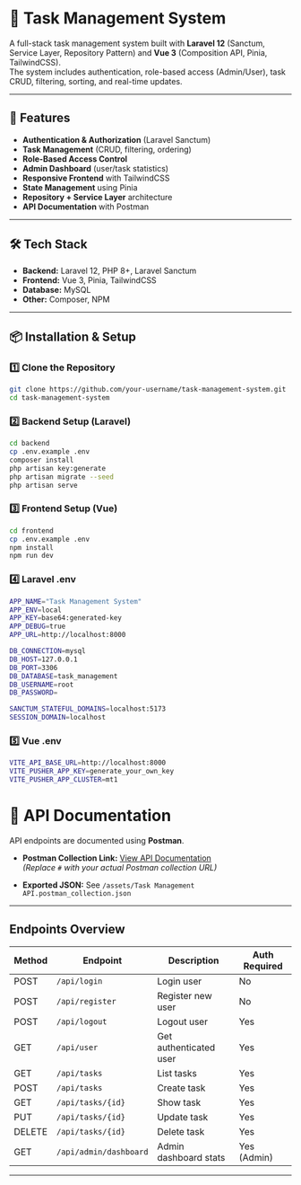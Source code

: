 # 📝 Task Management System

A full-stack task management system built with **Laravel 12** (Sanctum, Service Layer, Repository Pattern) and **Vue 3** (Composition API, Pinia, TailwindCSS).  
The system includes authentication, role-based access (Admin/User), task CRUD, filtering, sorting, and real-time updates.

---

## 🚀 Features

- **Authentication & Authorization** (Laravel Sanctum)
- **Task Management** (CRUD, filtering, ordering)
- **Role-Based Access Control**
- **Admin Dashboard** (user/task statistics)
- **Responsive Frontend** with TailwindCSS
- **State Management** using Pinia
- **Repository + Service Layer** architecture
- **API Documentation** with Postman

---

## 🛠️ Tech Stack

- **Backend:** Laravel 12, PHP 8+, Laravel Sanctum
- **Frontend:** Vue 3, Pinia, TailwindCSS
- **Database:** MySQL
- **Other:** Composer, NPM

---

## 📦 Installation & Setup

### 1️⃣ Clone the Repository
```bash
git clone https://github.com/your-username/task-management-system.git
cd task-management-system
```

### 2️⃣ Backend Setup (Laravel)
```bash
cd backend
cp .env.example .env
composer install
php artisan key:generate
php artisan migrate --seed
php artisan serve
```

### 3️⃣ Frontend Setup (Vue)
``` bash
cd frontend
cp .env.example .env
npm install
npm run dev
```

### 4️⃣ Laravel .env
```bash
APP_NAME="Task Management System"
APP_ENV=local
APP_KEY=base64:generated-key
APP_DEBUG=true
APP_URL=http://localhost:8000

DB_CONNECTION=mysql
DB_HOST=127.0.0.1
DB_PORT=3306
DB_DATABASE=task_management
DB_USERNAME=root
DB_PASSWORD=

SANCTUM_STATEFUL_DOMAINS=localhost:5173
SESSION_DOMAIN=localhost
```

### 5️⃣ Vue .env
``` bash
VITE_API_BASE_URL=http://localhost:8000
VITE_PUSHER_APP_KEY=generate_your_own_key
VITE_PUSHER_APP_CLUSTER=mt1
```

# 📄 API Documentation

API endpoints are documented using **Postman**.

- **Postman Collection Link:** [View API Documentation](https://.postman.co/workspace/My-Workspace~5d28b571-706a-4153-8630-e90751033ba6/collection/31087798-dc95dab1-e8f6-48f2-948a-7c46144923b0?action=share&creator=31087798)  
  *(Replace `#` with your actual Postman collection URL)*

- **Exported JSON:** See `/assets/Task Management API.postman_collection.json`

---

## Endpoints Overview

| Method | Endpoint                  | Description             | Auth Required  |
|--------|---------------------------|-------------------------|----------------|
| POST   | `/api/login`              | Login user              | No             |
| POST   | `/api/register`           | Register new user       | No             |
| POST   | `/api/logout`             | Logout user             | Yes            |
| GET    | `/api/user`               | Get authenticated user  | Yes            |
| GET    | `/api/tasks`              | List tasks              | Yes            |
| POST   | `/api/tasks`              | Create task             | Yes            |
| GET    | `/api/tasks/{id}`         | Show task               | Yes            |
| PUT    | `/api/tasks/{id}`         | Update task             | Yes            |
| DELETE | `/api/tasks/{id}`         | Delete task             | Yes            |
| GET    | `/api/admin/dashboard`    | Admin dashboard stats   | Yes (Admin)    |

---




